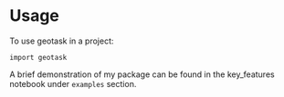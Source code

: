 # Usage

To use geotask in a project:

```
import geotask
```

A brief demonstration of my package can be found in the key_features notebook under `examples` section.